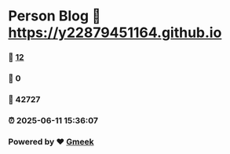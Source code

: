 # Person Blog :link: https://y22879451164.github.io 
### :page_facing_up: [12](https://y22879451164.github.io/tag.html) 
### :speech_balloon: 0 
### :hibiscus: 42727 
### :alarm_clock: 2025-06-11 15:36:07 
### Powered by :heart: [Gmeek](https://github.com/Meekdai/Gmeek)
